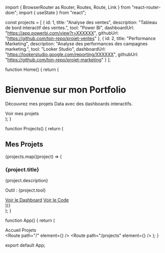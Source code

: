 import { BrowserRouter as Router, Routes, Route, Link } from "react-router-dom";
import { useState } from "react";

const projects = [
  {
    id: 1,
    title: "Analyse des ventes",
    description: "Tableau de bord interactif des ventes.",
    tool: "Power BI",
    dashboardUrl: "https://app.powerbi.com/view?r=XXXXXX",
    githubUrl: "https://github.com/ton-repo/projet-ventes"
  },
  {
    id: 2,
    title: "Performance Marketing",
    description: "Analyse des performances des campagnes marketing.",
    tool: "Looker Studio",
    dashboardUrl: "https://lookerstudio.google.com/reporting/XXXXXX",
    githubUrl: "https://github.com/ton-repo/projet-marketing"
  }
];

function Home() {
  return (
    <div className="text-center p-10">
      <h1 className="text-3xl font-bold">Bienvenue sur mon Portfolio</h1>
      <p className="mt-4">Découvrez mes projets Data avec des dashboards interactifs.</p>
      <Link to="/projects" className="mt-6 inline-block bg-blue-500 text-white px-4 py-2 rounded-lg">Voir mes projets</Link>
    </div>
  );
}

function Projects() {
  return (
    <div className="p-10">
      <h2 className="text-2xl font-bold mb-4">Mes Projets</h2>
      <div className="grid grid-cols-1 md:grid-cols-2 gap-6">
        {projects.map((project) => (
          <div key={project.id} className="border p-4 rounded-lg shadow-lg">
            <h3 className="text-xl font-semibold">{project.title}</h3>
            <p>{project.description}</p>
            <p className="text-gray-600">Outil : {project.tool}</p>
            <div className="mt-4 flex space-x-4">
              <a href={project.dashboardUrl} target="_blank" rel="noopener noreferrer" className="text-blue-500">Voir le Dashboard</a>
              <a href={project.githubUrl} target="_blank" rel="noopener noreferrer" className="text-gray-500">Voir le Code</a>
            </div>
          </div>
        ))}
      </div>
    </div>
  );
}

function App() {
  return (
    <Router>
      <nav className="p-4 bg-gray-800 text-white flex space-x-4">
        <Link to="/">Accueil</Link>
        <Link to="/projects">Projets</Link>
      </nav>
      <Routes>
        <Route path="/" element={<Home />} />
        <Route path="/projects" element={<Projects />} />
      </Routes>
    </Router>
  );
}

export default App;
